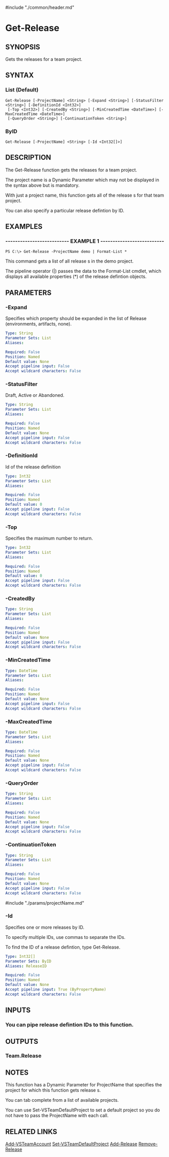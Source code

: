 #include "./common/header.md"

# Get-Release

## SYNOPSIS
Gets the releases for a team project.

## SYNTAX

### List (Default)
```
Get-Release [-ProjectName] <String> [-Expand <String>] [-StatusFilter <String>] [-DefinitionId <Int32>]
 [-Top <Int32>] [-CreatedBy <String>] [-MinCreatedTime <DateTime>] [-MaxCreatedTime <DateTime>]
 [-QueryOrder <String>] [-ContinuationToken <String>]
```

### ByID
```
Get-Release [-ProjectName] <String> [-Id <Int32[]>]
```

## DESCRIPTION
The Get-Release function gets the releases for a team
project.

The project name is a Dynamic Parameter which may not be displayed
in the syntax above but is mandatory.

With just a project name, this function gets all of the release s
for that team project.

You can also specify a particular release defintion
by ID.

## EXAMPLES

### -------------------------- EXAMPLE 1 --------------------------
```
PS C:\> Get-Release -ProjectName demo | Format-List *
```

This command gets a list of all release s in the demo project.

The pipeline operator (|) passes the data to the Format-List cmdlet, which
displays all available properties (*) of the release defintion objects.

## PARAMETERS

### -Expand
Specifies which property should be expanded in the list of Release
 (environments, artifacts, none).

```yaml
Type: String
Parameter Sets: List
Aliases: 

Required: False
Position: Named
Default value: None
Accept pipeline input: False
Accept wildcard characters: False
```

### -StatusFilter
Draft, Active or Abandoned.

```yaml
Type: String
Parameter Sets: List
Aliases: 

Required: False
Position: Named
Default value: None
Accept pipeline input: False
Accept wildcard characters: False
```

### -DefinitionId
Id of the release definition

```yaml
Type: Int32
Parameter Sets: List
Aliases: 

Required: False
Position: Named
Default value: 0
Accept pipeline input: False
Accept wildcard characters: False
```

### -Top
Specifies the maximum number to return.

```yaml
Type: Int32
Parameter Sets: List
Aliases: 

Required: False
Position: Named
Default value: 0
Accept pipeline input: False
Accept wildcard characters: False
```

### -CreatedBy

```yaml
Type: String
Parameter Sets: List
Aliases: 

Required: False
Position: Named
Default value: None
Accept pipeline input: False
Accept wildcard characters: False
```

### -MinCreatedTime

```yaml
Type: DateTime
Parameter Sets: List
Aliases: 

Required: False
Position: Named
Default value: None
Accept pipeline input: False
Accept wildcard characters: False
```

### -MaxCreatedTime

```yaml
Type: DateTime
Parameter Sets: List
Aliases: 

Required: False
Position: Named
Default value: None
Accept pipeline input: False
Accept wildcard characters: False
```

### -QueryOrder

```yaml
Type: String
Parameter Sets: List
Aliases: 

Required: False
Position: Named
Default value: None
Accept pipeline input: False
Accept wildcard characters: False
```

### -ContinuationToken

```yaml
Type: String
Parameter Sets: List
Aliases: 

Required: False
Position: Named
Default value: None
Accept pipeline input: False
Accept wildcard characters: False
```

#include "./params/projectName.md"

### -Id
Specifies one or more releases by ID.

To specify multiple IDs, use commas to separate the IDs.

To find the ID of a release defintion, type Get-Release.

```yaml
Type: Int32[]
Parameter Sets: ByID
Aliases: ReleaseID

Required: False
Position: Named
Default value: None
Accept pipeline input: True (ByPropertyName)
Accept wildcard characters: False
```

## INPUTS

### You can pipe release defintion IDs to this function.

## OUTPUTS

### Team.Release

## NOTES
This function has a Dynamic Parameter for ProjectName that specifies the
project for which this function gets release s.

You can tab complete from a list of available projects.

You can use Set-VSTeamDefaultProject to set a default project so you do not have
to pass the ProjectName with each call.

## RELATED LINKS

[Add-VSTeamAccount](Add-VSTeamAccount.md)
[Set-VSTeamDefaultProject](Set-VSTeamDefaultProject.md)
[Add-Release](Add-Release.md)
[Remove-Release](Remove-Release.md)